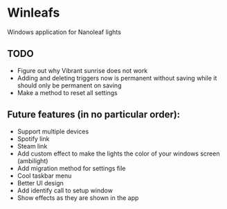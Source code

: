 # Winleafs
Windows application for Nanoleaf lights

## TODO
- Figure out why Vibrant sunrise does not work
- Adding and deleting triggers now is permanent without saving while it should only be permanent on saving
- Make a method to reset all settings

## Future features (in no particular order):
- Support multiple devices
- Spotify link
- Steam link
- Add custom effect to make the lights the color of your windows screen (ambilight)
- Add migration method for settings file
- Cool taskbar menu
- Better UI design
- Add identify call to setup window
- Show effects as they are shown in the app